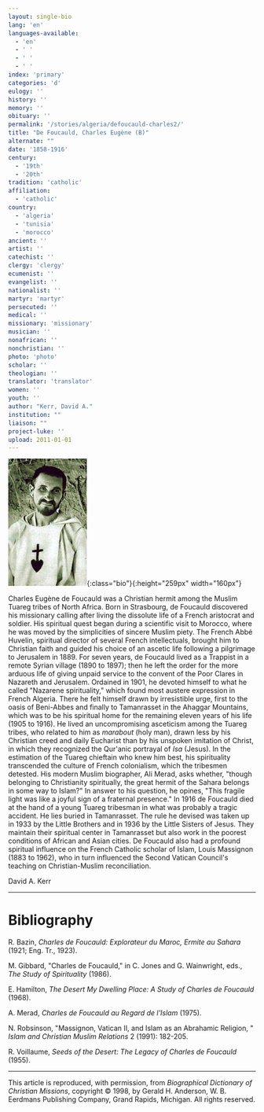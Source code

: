```yaml
---
layout: single-bio
lang: 'en'
languages-available:
  - 'en'
  - ' '
  - ' '
  - ' '
index: 'primary'
categories: 'd'
eulogy: ''
history: ''
memory: ''
obituary: ''
permalink: '/stories/algeria/defoucauld-charles2/'
title: "De Foucauld, Charles Eugène (B)"
alternate: ""
date: '1858-1916'
century:
  - '19th'
  - '20th'
tradition: 'catholic'
affiliation:
  - 'catholic'
country:
  - 'algeria'
  - 'tunisia'
  - 'morocco'
ancient: ''
artist: ''
catechist: ''
clergy: 'clergy'
ecumenist: ''
evangelist: ''
nationalist: ''
martyr: 'martyr'
persecuted: ''
medical: ''
missionary: 'missionary'
musician: ''
nonafrican: ''
nonchristian: ''
photo: 'photo'
scholar: ''
theologian: ''
translator: 'translator'
women: ''
youth: ''
author: "Kerr, David A."
institution: ""
liaison: ""
project-luke: ''
upload: 2011-01-01
---
```


![Charles de Foucauld](/images/bio-pics/algeria/defoucauld2-charles/ChdeFoucauld.jpg){:class="bio"}{:height="259px" width="160px"}

Charles Eugène de Foucauld was a Christian hermit among the Muslim Tuareg tribes of North Africa. Born in Strasbourg, de Foucauld discovered his missionary calling after living the dissolute life of a French aristocrat and soldier. His spiritual quest began during a scientific visit to Morocco, where he was moved by the simplicities of sincere Muslim piety. The French Abbé Huvelin, spiritual director of several French intellectuals, brought him to Christian faith and guided his choice of an ascetic life following a pilgrimage to Jerusalem in 1889. For seven years, de Foucauld lived as a Trappist in a remote Syrian village (1890 to 1897); then he left the order for the more arduous life of giving unpaid service to the convent of the Poor Clares in Nazareth and Jerusalem. Ordained in 1901, he devoted himself to what he called "Nazarene spirituality," which found most austere expression in French Algeria. There he felt himself drawn by irresistible urge, first to the oasis of Beni-Abbes and finally to Tamanrasset in the Ahaggar Mountains, which was to be his spiritual home for the remaining eleven years of his life (1905 to 1916). He lived an uncompromising asceticism among the Tuareg tribes, who related to him as *marabout* (holy man), drawn less by his Christian creed and daily Eucharist than by his unspoken imitation of Christ, in which they recognized the Qur'anic portrayal of *Isa* (Jesus). In the estimation of the Tuareg chieftain who knew him best, his spirituality transcended the culture of French colonialism, which the tribesmen detested. His modern Muslim biographer, Ali Merad, asks whether, "though belonging to Christianity spiritually, the great hermit of the Sahara belongs in some way to Islam?" In answer to his question, he opines, "This fragile light was like a joyful sign of a fraternal presence." In 1916 de Foucauld died at the hand of a young Tuareg tribesman in what was probably a tragic accident. He lies buried in Tamanrasset. The rule he devised was taken up in 1933 by the Little Brothers and in 1936 by the Little Sisters of Jesus. They maintain their spiritual center in Tamanrasset but also work in the poorest conditions of African and Asian cities. De Foucauld also had a profound spiritual influence on the French Catholic scholar of Islam, Louis Massignon (1883 to 1962), who in turn influenced the Second Vatican Council's teaching on Christian-Muslim reconciliation.

David A. Kerr

---

# Bibliography

R. Bazin, *Charles de Foucauld: Explorateur du Maroc, Ermite au Sahara* (1921; Eng. Tr., 1923).

M. Gibbard, "Charles de Foucauld," in C. Jones and G. Wainwright, eds., *The Study of Spirituality* (1986).

E. Hamilton, *The Desert My Dwelling Place: A Study of Charles de Foucauld* (1968).

A. Merad, *Charles de Foucauld au Regard de l'Islam* (1975).

N. Robsinson, "Massignon, Vatican II, and Islam as an Abrahamic Religion, " *Islam and Christian Muslim Relations* 2 (1991): 182-205.

R. Voillaume, *Seeds of the Desert: The Legacy of Charles de Foucauld* (1955).

---

This article is reproduced, with permission, from *Biographical Dictionary of Christian Missions*, copyright © 1998, by Gerald H. Anderson, W. B. Eerdmans Publishing Company, Grand Rapids, Michigan. All rights reserved.
